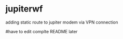 # jupiterwf
adding static route to jupiter modem via VPN connection

#have to edit complte README later
